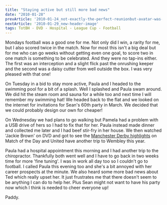 ```yaml
---
title: "Staying active but still more bad news"
date: "2010-01-28"
prevArticle: '2010-01-24_not-exactly-the-perfect-reunionbut-avatar-was-good'
nextArticle: '2010-01-29_new-header-image'
tags: TotBH - DVD - Hospital - League Cup - Football
---
```

Mondays football was a good one for me. Not only did I win, a rarity for me, but I also scored twice in the match. Now for most this isn't a big deal but for me who can go weeks without getting even one goal, to score two in one match is something to be celebrated. And they were no tap-ins either. The first was an interception and a slight flick past the onrushing keeper and the second was a daisy cutter from well outside the box. I was very pleased with that one!

On Tuesday in a bid to stay more active, Paula and I headed to the swimming pool for a bit of a splash. Well I splashed and Paula swam around. We did hit the steam room and sauna for a while too and next time I will remember my swimming hat! We headed back to the flat and we looked on the internet for invitations for Sean's 60th party in March. We decided that we could probably design our own for cheaper!

On Wednesday we had plans to go walking but Pamela had a problem with a USB drive of hers so I had to fix that for her. Paula instead made dinner and collected me later and I had beef stir-fry in her house. We then watched 'Jackie Brown' on DVD and got to see the [Manchester Derby highlights](http://www.rte.ie/sport/soccer/2010/0127/manunited_mancity.html) on Match of the Day and United have another trip to Wembley this year.

Paula had a hospital appointment this morning and I had another trip to the chiropractor. Thankfully both went well and I have to go back in two weeks time for more 'fine tuning'. I was in work all day too so I couldn't go to football. I called Paula this evening too and she's a bit annoyed with her career prospects at the minute. We also heard some more bad news about Ted which really upset her. It just frustrates me that there doesn't seem to be anything I can do to help her. Plus Sean might not want to have his party now which I think is needed to cheer everyone up!

Paddy.